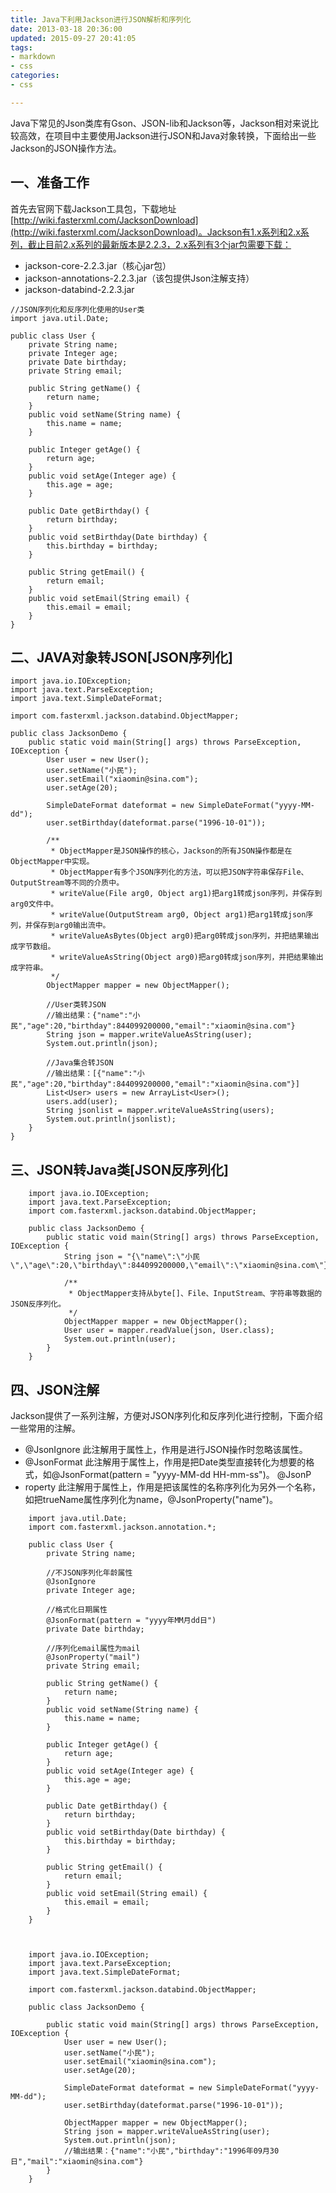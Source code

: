 ```yaml
---
title: Java下利用Jackson进行JSON解析和序列化
date: 2013-03-18 20:36:00
updated: 2015-09-27 20:41:05
tags: 
- markdown
- css
categories: 
- css

---
```

Java下常见的Json类库有Gson、JSON-lib和Jackson等，Jackson相对来说比较高效，在项目中主要使用Jackson进行JSON和Java对象转换，下面给出一些Jackson的JSON操作方法。
## 一、准备工作
首先去官网下载Jackson工具包，下载地址 [http://wiki.fasterxml.com/JacksonDownload](http://wiki.fasterxml.com/JacksonDownload)。Jackson有1.x系列和2.x系列，截止目前2.x系列的最新版本是2.2.3，2.x系列有3个jar包需要下载：

 - jackson-core-2.2.3.jar（核心jar包）
 - jackson-annotations-2.2.3.jar（该包提供Json注解支持）
 - jackson-databind-2.2.3.jar


<!--more-->


    //JSON序列化和反序列化使用的User类
    import java.util.Date;
    
    public class User {
    	private String name;
    	private Integer age;
    	private Date birthday;
    	private String email;
    	
    	public String getName() {
    		return name;
    	}
    	public void setName(String name) {
    		this.name = name;
    	}
    	
    	public Integer getAge() {
    		return age;
    	}
    	public void setAge(Integer age) {
    		this.age = age;
    	}
    	
    	public Date getBirthday() {
    		return birthday;
    	}
    	public void setBirthday(Date birthday) {
    		this.birthday = birthday;
    	}
    	
    	public String getEmail() {
    		return email;
    	}
    	public void setEmail(String email) {
    		this.email = email;
    	}
    }

## 二、JAVA对象转JSON[JSON序列化]

    import java.io.IOException;
    import java.text.ParseException;
    import java.text.SimpleDateFormat;
    
    import com.fasterxml.jackson.databind.ObjectMapper;
    
    public class JacksonDemo {
    	public static void main(String[] args) throws ParseException, IOException {
    		User user = new User();
    		user.setName("小民");	
    		user.setEmail("xiaomin@sina.com");
    		user.setAge(20);
    		
    		SimpleDateFormat dateformat = new SimpleDateFormat("yyyy-MM-dd");
    		user.setBirthday(dateformat.parse("1996-10-01"));		
    		
    		/**
    		 * ObjectMapper是JSON操作的核心，Jackson的所有JSON操作都是在ObjectMapper中实现。
    		 * ObjectMapper有多个JSON序列化的方法，可以把JSON字符串保存File、OutputStream等不同的介质中。
    		 * writeValue(File arg0, Object arg1)把arg1转成json序列，并保存到arg0文件中。
    		 * writeValue(OutputStream arg0, Object arg1)把arg1转成json序列，并保存到arg0输出流中。
    		 * writeValueAsBytes(Object arg0)把arg0转成json序列，并把结果输出成字节数组。
    		 * writeValueAsString(Object arg0)把arg0转成json序列，并把结果输出成字符串。
    		 */
    		ObjectMapper mapper = new ObjectMapper();
    		
    		//User类转JSON
    		//输出结果：{"name":"小民","age":20,"birthday":844099200000,"email":"xiaomin@sina.com"}
    		String json = mapper.writeValueAsString(user);
    		System.out.println(json);
    		
    		//Java集合转JSON
    		//输出结果：[{"name":"小民","age":20,"birthday":844099200000,"email":"xiaomin@sina.com"}]
    		List<User> users = new ArrayList<User>();
    		users.add(user);
    		String jsonlist = mapper.writeValueAsString(users);
    		System.out.println(jsonlist);
    	}
    }

## 三、JSON转Java类[JSON反序列化]
```
    import java.io.IOException;
    import java.text.ParseException;
    import com.fasterxml.jackson.databind.ObjectMapper;
    
    public class JacksonDemo {
    	public static void main(String[] args) throws ParseException, IOException {
    		String json = "{\"name\":\"小民\",\"age\":20,\"birthday\":844099200000,\"email\":\"xiaomin@sina.com\"}";
    		
    		/**
    		 * ObjectMapper支持从byte[]、File、InputStream、字符串等数据的JSON反序列化。
    		 */
    		ObjectMapper mapper = new ObjectMapper();
    		User user = mapper.readValue(json, User.class);
    		System.out.println(user);
    	}
    }
```
## 四、JSON注解
Jackson提供了一系列注解，方便对JSON序列化和反序列化进行控制，下面介绍一些常用的注解。

 - @JsonIgnore 此注解用于属性上，作用是进行JSON操作时忽略该属性。
 - @JsonFormat 此注解用于属性上，作用是把Date类型直接转化为想要的格式，如@JsonFormat(pattern =
   "yyyy-MM-dd HH-mm-ss")。 @JsonP
 - roperty
   此注解用于属性上，作用是把该属性的名称序列化为另外一个名称，如把trueName属性序列化为name，@JsonProperty("name")。

```
    import java.util.Date;
    import com.fasterxml.jackson.annotation.*;
    
    public class User {
    	private String name;
    	
    	//不JSON序列化年龄属性
    	@JsonIgnore 
    	private Integer age;
    	
    	//格式化日期属性
    	@JsonFormat(pattern = "yyyy年MM月dd日")
    	private Date birthday;
    	
    	//序列化email属性为mail
    	@JsonProperty("mail")
    	private String email;
    	
    	public String getName() {
    		return name;
    	}
    	public void setName(String name) {
    		this.name = name;
    	}
    	
    	public Integer getAge() {
    		return age;
    	}
    	public void setAge(Integer age) {
    		this.age = age;
    	}
    	
    	public Date getBirthday() {
    		return birthday;
    	}
    	public void setBirthday(Date birthday) {
    		this.birthday = birthday;
    	}
    	
    	public String getEmail() {
    		return email;
    	}
    	public void setEmail(String email) {
    		this.email = email;
    	}
    }
    
    
    
    import java.io.IOException;
    import java.text.ParseException;
    import java.text.SimpleDateFormat;
    
    import com.fasterxml.jackson.databind.ObjectMapper;
    
    public class JacksonDemo {
    
    	public static void main(String[] args) throws ParseException, IOException {
    		User user = new User();
    		user.setName("小民");	
    		user.setEmail("xiaomin@sina.com");
    		user.setAge(20);
    		
    		SimpleDateFormat dateformat = new SimpleDateFormat("yyyy-MM-dd");
    		user.setBirthday(dateformat.parse("1996-10-01"));		
    		
    		ObjectMapper mapper = new ObjectMapper();
    		String json = mapper.writeValueAsString(user);
    		System.out.println(json);
    		//输出结果：{"name":"小民","birthday":"1996年09月30日","mail":"xiaomin@sina.com"}
    	}
    }
```